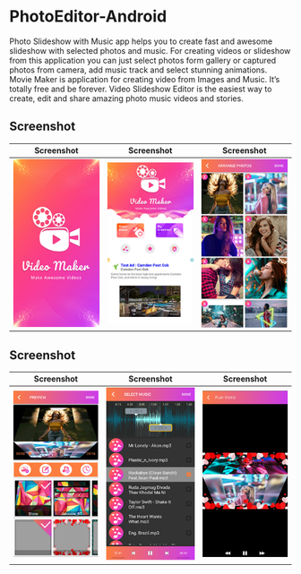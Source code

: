# PhotoEditor-Android

Photo Slideshow with Music app helps you to create fast and awesome slideshow with selected photos and music. For creating videos or slideshow from this application you can just select photos form gallery or captured photos from camera, add music track and select stunning animations. Movie Maker is application for creating video from Images and Music. It’s totally free and be forever. Video Slideshow Editor is the easiest way to create, edit and share amazing photo music videos and stories.

## Screenshot

|                Screenshot               |                 Screenshot            |               Screenshot              |
|:---------------------------------------:|:-------------------------------------:|:-------------------------------------:|
| ![screenshot](screens/screen_3.png)   | ![screenshot](screens/screen_4.png)     | ![screenshot](screens/screen_6.png)   |

## Screenshot

|                Screenshot               |                 Screenshot            |               Screenshot              |
|:---------------------------------------:|:-------------------------------------:|:-------------------------------------:|
| ![screenshot](screens/screen_5.png)   | ![screenshot](screens/screen_1.png)     | ![screenshot](screens/screen_2.png)   |
